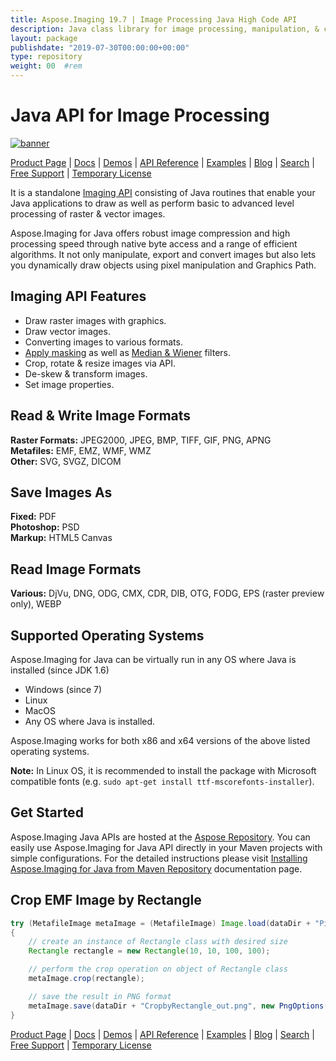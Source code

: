 ```yaml
---
title: Aspose.Imaging 19.7 | Image Processing Java High Code API 
description: Java class library for image processing, manipulation, & conversion. Supports masking, filters, deskew, matrix transformation, shapes, dithering, and vectors.
layout: package
publishdate: "2019-07-30T00:00:00+00:00"
type: repository
weight: 00	#rem
---
```


# Java API for Image Processing

[![banner](/res_repo/img/compress/aspose_imaging-for-java-banner.png)](./)

[Product Page](https://products.aspose.com/imaging/java) | [Docs](https://docs.aspose.com/imaging/java/) | [Demos](https://products.aspose.app/imaging/family) | [API Reference](https://apireference.aspose.com/imaging/java) | [Examples](https://github.com/aspose-imaging/Aspose.Imaging-for-Java) | [Blog](https://blog.aspose.com/category/imaging/) | [Search](https://search.aspose.com/) | [Free Support](https://forum.aspose.com/c/imaging) | [Temporary License](https://purchase.aspose.com/temporary-license)

It is a standalone [Imaging API](https://products.aspose.com/imaging/java) consisting of Java routines that enable your Java applications to draw as well as perform basic to advanced level processing of raster & vector images.

Aspose.Imaging for Java offers robust image compression and high processing speed through native byte access and a range of efficient algorithms. It not only manipulate, export and convert images but also lets you dynamically draw objects using pixel manipulation and Graphics Path.

## Imaging API Features

- Draw raster images with graphics.
- Draw vector images.
- Converting images to various formats.
- [Apply masking](https://docs.aspose.com/imaging/java/applying-masking-to-images/) as well as [Median & Wiener](https://docs.aspose.com/imaging/java/applying-median-and-wiener-filters/) filters.
- Crop, rotate & resize images via API.
- De-skew & transform images.
- Set image properties.

## Read & Write Image Formats

**Raster Formats:** JPEG2000, JPEG, BMP, TIFF, GIF, PNG, APNG\
**Metafiles:** EMF, EMZ, WMF, WMZ\
**Other:** SVG, SVGZ, DICOM

## Save Images As

**Fixed:** PDF\
**Photoshop:** PSD\
**Markup:** HTML5 Canvas

## Read Image Formats

**Various:** DjVu, DNG, ODG, CMX, CDR, DIB, OTG, FODG, EPS (raster preview only), WEBP

## Supported Operating Systems

Aspose.Imaging for Java can be virtually run in any OS where Java is installed (since JDK 1.6)

- Windows (since 7)
- Linux
- MacOS
- Any OS where Java is installed.

Aspose.Imaging works for both x86 and x64 versions of the above listed operating systems.

**Note:** In Linux OS, it is recommended to install the package with Microsoft compatible fonts (e.g. `sudo apt-get install ttf-mscorefonts-installer`).

## Get Started

Aspose.Imaging Java APIs are hosted at the [Aspose Repository](https://releases.aspose.com/imaging/java/). You can easily use Aspose.Imaging for Java API directly in your Maven projects with simple configurations. For the detailed instructions please visit [Installing Aspose.Imaging for Java from Maven Repository](https://docs.aspose.com/imaging/java/installation/) documentation page.

## Crop EMF Image by Rectangle

```java
try (MetafileImage metaImage = (MetafileImage) Image.load(dataDir + "Picture1.emf"))
{
	// create an instance of Rectangle class with desired size
	Rectangle rectangle = new Rectangle(10, 10, 100, 100);

	// perform the crop operation on object of Rectangle class
	metaImage.crop(rectangle);

	// save the result in PNG format
	metaImage.save(dataDir + "CropbyRectangle_out.png", new PngOptions());
}
```

[Product Page](https://products.aspose.com/imaging/java) | [Docs](https://docs.aspose.com/imaging/java/) | [Demos](https://products.aspose.app/imaging/family) | [API Reference](https://apireference.aspose.com/imaging/java) | [Examples](https://github.com/aspose-imaging/Aspose.Imaging-for-Java) | [Blog](https://blog.aspose.com/category/imaging/) | [Search](https://search.aspose.com/) | [Free Support](https://forum.aspose.com/c/imaging) | [Temporary License](https://purchase.aspose.com/temporary-license)
